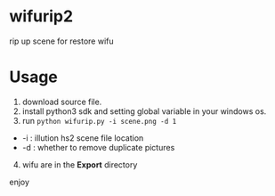 # wifurip2
rip up scene for restore wifu

# Usage
1. download source file.
2. install python3 sdk and setting global variable in your windows os.
3. run `python wifurip.py -i scene.png -d 1`
- -i : illution hs2 scene file location
- -d : whether to remove duplicate pictures
4. wifu are in the **Export** directory

enjoy
